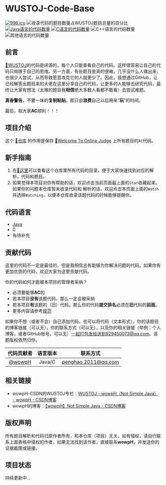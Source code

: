 # WUSTOJ-Code-Base
<!--<a href="https://996.icu" target="_blank"><img src="https://img.shields.io/badge/link-996.icu-red.svg"/></a>-->
<!--[![](https://img.shields.io/badge/Java-4-brightgreen.svg)](Java版)-->
[![996.icu][img-996.icu]][url-996.icu]
![][img-complete]
[![][img-java]](Java版)
[![][img-c]](C版)
![][img-cpp]
![][img-other]

## 前言

[:link:WUSTOJ][url-wustoj]的代码是闭源的，每个人只能查看自己的代码。这样很容易让自己的代码只局限于自己的思维。另一方面，有些题目是真的很难，几乎没什么人做出来，也很少人尝试，从而导致愿意攻克它的人就更少了。因此，我想通过GitHub，让已经解答出题目来的大佬在这里分享自己的代码，让更多的人能够去研究代码，最终让大家有想法（太难的题目我**相信**绝大多数人看都不敢看）去尝试难题。

**真香警告**，不要一味的**复制粘贴**，那只会**浪费**自己以后用来“**玩**”的时间。

最后，祝大家**AC**顺利！！！

## 项目介绍

这个 [:link:仓库][url-here] 的作用是保存 [:link:Welcome To Online Judge][url-wustoj] 上所有题目的`AC`代码。

## 新手指南

1. 在[:link:这里](代码目录.md)可以查看这个仓库里所有代码的目录，便于大家快速找到对应的解析，代码和题目。
2. 如果觉得本项目对你有帮助的话，欢迎点击当前页面最上面的`Star`收藏起来。如果你的问题本仓库暂未收录代码和
解析的话，欢迎点击本页面上面的`Watch`并选择`Watching`，以便本仓库收录该题代码的时候能够提醒你。

## 代码语言

- [Java](Java版 "Java语言代码文件夹")
- C
- 有待补充

## 贡献代码

这里的代码不一定是最佳的，但是我相信总有能够为你解决问题的代码。如果你有更加优质的代码，欢迎大家为这里贡献代码。

你的代码如何才能被本项目的管理者采纳？

- 必须要能够**AC**的
- 若本项目**没有**该题代码，那么一定会被采纳
- 若本项目**有**该题的（旧）代码，那么你的代码**提交排名**必须在**旧**代码的**前面**。
- 更多内容请参考[规范](规范.md)

如果你不想（或者不会）自己添加代码，也可以将代码（文本形式），你的该题目的博客链接（可以无），你的联系方式（可以无），以及你的相关链接（举例：个人博客，或者GitHub账号，可以无）一起打包发给送到929450073@qq.com。该题版权依然归你。

|                     代码贡献者                      |  语言版本  |      联系方式       |
|:---------------------------------------------------:|:----------:|:-------------------:|
| [@wowpH](https://github.com/wowpH "wowpH的GitHub")  |   Java/C   | penghao.2011@qq.com |

## 相关链接

- wowpH-CSDN的WUSTOJ专栏：[WUSTOJ - wowpH（Not Simple Java） - wowpH - CSDN博客](https://blog.csdn.net/pfdvnah/column/info/37339)
- wowpH的博客：[【wowpH】Not Simple Java - CSDN博客](https://blog.csdn.net/pfdvnah)

## 版权声明

所有题目解析和代码归原作者所有，和本仓库（项目）无关。如有侵权，请自行联系上面表格中侵权的作者，如果无法找到该作者，直接联系**wowpH**，并发送你的证据截图或链接。

## 项目状态

持续更新中...

[^_^]: # (url标识)
[img-996.icu]:https://img.shields.io/badge/link-996.icu-red.svg "996.icu项目徽章"
<!--已收录数量：：17题（重复不算），总题数：1620，百分比：1.04%-->
[img-complete]:http://progressed.io/bar/1?title=完成 "收录代码的题目数量占WUSTOJ题目总量的百分比"
[img-java]:https://img.shields.io/badge/Java-12-brightgreen.svg "Java语言的代码数量"
[img-c]:https://img.shields.io/badge/C-6-brightgreen.svg "C语言的代码数量"
[img-cpp]:https://img.shields.io/badge/C++-0-brightgreen.svg "C++语言的代码数量"
[img-other]:https://img.shields.io/badge/Other-0-brightgreen.svg "其他语言的代码数量"

[url-996.icu]:https://996.icu "996.icu项目"
[url-wustoj]:http://acm.wust.edu.cn/ "Welcome To Online Judge的网址链接"
[url-here]:https://github.com/wowpH/WUSTOJ "本仓库链接"

